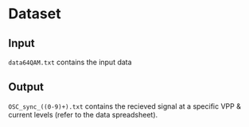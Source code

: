 # Dataset

## Input

`data64QAM.txt` contains the input data

## Output

`OSC_sync_((0-9)+).txt` contains the recieved signal at a specific VPP & current levels \(refer to the data spreadsheet\).
